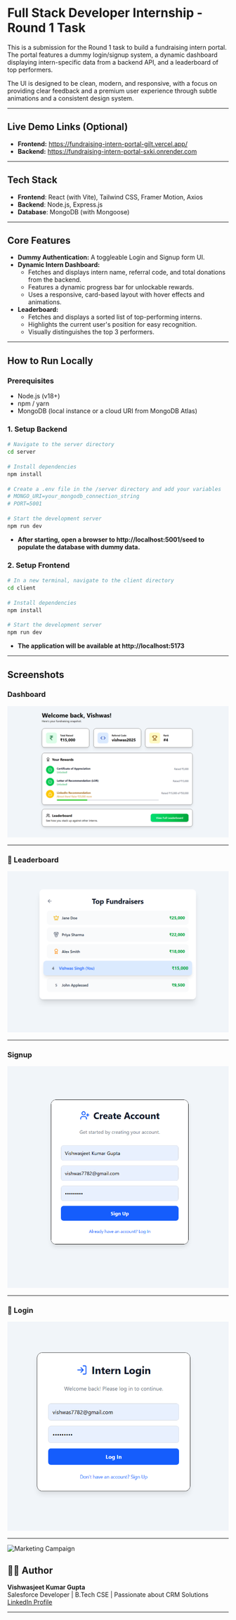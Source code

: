 # Full Stack Developer Internship - Round 1 Task

This is a submission for the Round 1 task to build a fundraising intern portal. The portal features a dummy login/signup system, a dynamic dashboard displaying intern-specific data from a backend API, and a leaderboard of top performers.

The UI is designed to be clean, modern, and responsive, with a focus on providing clear feedback and a premium user experience through subtle animations and a consistent design system.

---

## Live Demo Links (Optional)
* **Frontend:** https://fundraising-intern-portal-gilt.vercel.app/
* **Backend:** https://fundraising-intern-portal-sxki.onrender.com

---

## Tech Stack

- **Frontend**: React (with Vite), Tailwind CSS, Framer Motion, Axios
- **Backend**: Node.js, Express.js
- **Database**: MongoDB (with Mongoose)

---

## Core Features

-   **Dummy Authentication:** A toggleable Login and Signup form UI.
-   **Dynamic Intern Dashboard:**
    -   Fetches and displays intern name, referral code, and total donations from the backend.
    -   Features a dynamic progress bar for unlockable rewards.
    -   Uses a responsive, card-based layout with hover effects and animations.
-   **Leaderboard:**
    -   Fetches and displays a sorted list of top-performing interns.
    -   Highlights the current user's position for easy recognition.
    -   Visually distinguishes the top 3 performers.

---

## How to Run Locally

### Prerequisites
- Node.js (v18+)
- npm / yarn
- MongoDB (local instance or a cloud URI from MongoDB Atlas)

### 1. Setup Backend
```bash
# Navigate to the server directory
cd server

# Install dependencies
npm install

# Create a .env file in the /server directory and add your variables
# MONGO_URI=your_mongodb_connection_string
# PORT=5001

# Start the development server
npm run dev
```

- **After starting, open a browser to http://localhost:5001/seed to populate the database with dummy data.**

### 2. Setup Frontend
```bash
# In a new terminal, navigate to the client directory
cd client

# Install dependencies
npm install

# Start the development server
npm run dev
```

- **The application will be available at http://localhost:5173**

---

## Screenshots

### Dashboard

![Dashboard](screenshots/dashboard.png)

---
### 🔄 Leaderboard

![Leaderboard](screenshots/leaderboard.png)

---

### Signup

![Signup](screenshots/signup.png)

---

### 🔄 Login

![Login](screenshots/login.png)

---

![Marketing Campaign](screenshots/marketing_campaign.png)

## 👨‍💻 Author

**Vishwasjeet Kumar Gupta**  
Salesforce Developer | B.Tech CSE | Passionate about CRM Solutions  
[LinkedIn Profile](https://www.linkedin.com/in/vishwasjeet-kumar-gupta-62814018a)

---
